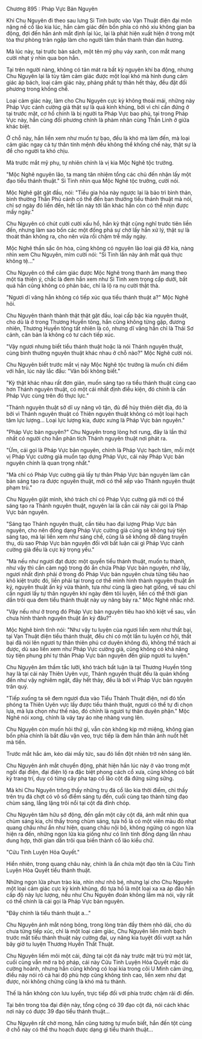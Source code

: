 




Chương 895 : Pháp Vực Bản Nguyên


Khi Chu Nguyên đi theo sau lưng Si Tinh bước vào Vạn Thuật điện đại môn nặng nề cổ lão kia lúc, hắn cảm giác đến bốn phía có nhỏ xíu không gian ba động, đợi đến hắn ánh mắt định lại lúc, lại là phát hiện xuất hiện ở trong một tòa thư phòng tràn ngập làm cho người tâm thần thanh thản đàn hương.

Mà lúc này, tại trước bàn sách, một tên mỹ phụ váy xanh, con mắt mang cười nhạt ý nhìn qua bọn hắn.

Tại trên người nàng, không có tản mát ra bất kỳ nguyên khí ba động, nhưng Chu Nguyên lại là tùy tâm cảm giác được một loại khó mà hình dung cảm giác áp bách, loại cảm giác này, phảng phất tự thân hết thảy, đều đặt đối phương trong khống chế.

Loại cảm giác này, làm cho Chu Nguyên cực kỳ không thoải mái, những này Pháp Vực cảnh cường giả thật sự là quá kinh khủng, bởi vì chỉ cần đứng ở tại trước mặt, cơ hồ chính là bị người ta Pháp Vực bao phủ, tại trong Pháp Vực này, hắn cùng đối phương chính là phàm nhân cùng Thần Linh ở giữa khác biệt.

Ở chỗ này, hắn liền xem như muốn tự bạo, đều là khó mà làm đến, mà loại cảm giác ngay cả tự thân tính mệnh đều không thể khống chế này, thật sự là để cho người ta khó chịu.

Mà trước mắt mỹ phụ, tự nhiên chính là vị kia Mộc Nghê tộc trưởng.

"Mộc Nghê nguyên lão, ta mang tân nhiệm tổng các chủ đến nhận lấy một đạo tiểu thánh thuật." Si Tinh nhìn qua Mộc Nghê tộc trưởng, cười nói.

Mộc Nghê gật gật đầu, nói: "Tiểu gia hỏa này ngược lại là bảo trì bình thản, bình thường Thần Phủ cảnh có thể đến ban thưởng tiểu thánh thuật mà nói, chỉ sợ ngày đó liền đến, hết lần này tới lần khác hắn còn có thể nhịn được mấy ngày."

Chu Nguyên có chút cười cười xấu hổ, hắn kỳ thật cũng nghĩ trước tiên liền đến, nhưng làm sao bốn các một đống phá sự chờ lấy hắn xử lý, thật sự là thoát thân không ra, cho nên vừa rồi chậm trễ mấy ngày.

Mộc Nghê thần sắc ôn hòa, cũng không có nguyên lão loại giá đỡ kia, nàng nhìn xem Chu Nguyên, mỉm cười nói: "Si Tinh lần này ánh mắt quả thực không tệ..."

Chu Nguyên có thể cảm giác được Mộc Nghê trong thanh âm mang theo một tia thiện ý, chắc là đem hắn xem như Si Tinh xem trọng cấp dưới, bất quá hắn cũng không có phản bác, chỉ là lộ ra nụ cười thật thà.

"Ngươi dĩ vãng hẳn không có tiếp xúc qua tiểu thánh thuật a?" Mộc Nghê hỏi.

Chu Nguyên thành thành thật thật gật đầu, loại cấp bậc kia nguyên thuật, cho dù là ở trong Thương Huyền tông, hắn cũng không từng gặp, đương nhiên, Thương Huyền tông tất nhiên là có, nhưng dĩ vãng hắn chỉ là Thái Sơ cảnh, căn bản là không có tư cách tiếp xúc.

"Vậy ngươi nhưng biết tiểu thánh thuật hoặc là nói Thánh nguyên thuật, cùng bình thường nguyên thuật khác nhau ở chỗ nào?" Mộc Nghê cười nói.

Chu Nguyên biết trước mắt vị này Mộc Nghê tộc trưởng là muốn chỉ điểm với hắn, lúc này lắc đầu: "Vãn bối không biết."

"Kỳ thật khác nhau rất đơn giản, muốn sáng tạo ra tiểu thánh thuật cùng cao hơn Thánh nguyên thuật, có một cái nhất định điều kiện, đó chính là cần Pháp Vực cùng trên đó thực lực."

"Thánh nguyên thuật sở dĩ uy năng vô tận, đủ để hủy thiên diệt địa, đó là bởi vì Thánh nguyên thuật có Thiên nguyên thuật không có một loại hạch tâm lực lượng... Loại lực lượng kia, được xưng là Pháp Vực bản nguyên."

"Pháp Vực bản nguyên?" Chu Nguyên trong lòng hơi rung, đây là lần thứ nhất có người cho hắn phân tích Thánh nguyên thuật nơi phát ra.

"Ừm, cái gọi là Pháp Vực bản nguyên, chính là Pháp Vực hạch tâm, mỗi một vị Pháp Vực cường giả muốn tạo dựng Pháp Vực, cái này Pháp Vực bản nguyên chính là quan trọng nhất."

"Mà chỉ có Pháp Vực cường giả lấy tự thân Pháp Vực bản nguyên làm căn bản sáng tạo ra được nguyên thuật, mới có thể xếp vào Thánh nguyên thuật phạm trù."

Chu Nguyên giật mình, khó trách chỉ có Pháp Vực cường giả mới có thể sáng tạo ra Thánh nguyên thuật, nguyên lai là cần cái này cái gọi là Pháp Vực bản nguyên.

"Sáng tạo Thánh nguyên thuật, cần tiêu hao đại lượng Pháp Vực bản nguyên, cho nên đồng dạng Pháp Vực cường giả cũng sẽ không tuỳ tiện sáng tạo, mà lại liền xem như sáng chế, cũng là sẽ không dễ dàng truyền thụ, dù sao Pháp Vực bản nguyên đối với bất luận cái gì Pháp Vực cảnh cường giả đều là cực kỳ trọng yếu."

"Mà nếu như ngươi đạt được một quyển tiểu thánh thuật, muốn tu thành, như vậy thì cần cảm ngộ trong đó ẩn chứa Pháp Vực bản nguyên, nhớ lấy, ngươi nhất định phải ở trong đó Pháp Vực bản nguyên chưa từng tiêu hao khô kiệt trước đó, liền phải tại trong cơ thể mình hình thành nguyên thuật ấn ký, nguyên thuật ấn ký vừa thành, tựa như cùng là gieo hạt giống, về sau chỉ cần ngươi lấy tự thân nguyên khí ngày đêm tôi luyện, liền có thể thời gian dần trôi qua đem tiểu thánh thuật này uy năng bày ra." Mộc Nghê nhắc nhở.

"Vậy nếu như ở trong đó Pháp Vực bản nguyên tiêu hao khô kiệt về sau, vẫn chưa hình thành nguyên thuật ấn ký đâu?"

Mộc Nghê bình tĩnh nói: "Như vậy tu luyện của ngươi liền xem như thất bại, tại Vạn Thuật điện tiểu thánh thuật, đều chỉ có một lần tu luyện cơ hội, thất bại đã nói lên ngươi tự thân thiên phú cơ duyên không đủ, không thể trách ai được, dù sao liền xem như Pháp Vực cường giả, cũng không có khả năng tùy tiện phung phí tự thân Pháp Vực bản nguyên đến giúp ngươi tu luyện."

Chu Nguyên âm thầm tắc lưỡi, khó trách bất luận là tại Thương Huyền tông hay là tại cái này Thiên Uyên vực, Thánh nguyên thuật đều là quản khống đến như vậy nghiêm ngặt, đây hết thảy, đều là bởi vì Pháp Vực bản nguyên trân quý.

"Tiếp xuống ta sẽ đem ngươi đưa vào Tiểu Thánh Thuật điện, nơi đó tồn phóng ta Thiên Uyên vực lấy được tiểu thánh thuật, ngươi có thể tự đi chọn lựa, mà lựa chọn như thế nào, đó chính là ngươi tự thân duyên phận." Mộc Nghê nói xong, chính là váy tay áo nhẹ nhàng vung lên.

Chu Nguyên còn muốn hỏi thứ gì, vẫn còn không kịp mở miệng, không gian bốn phía chính là bắt đầu vặn vẹo, trực tiếp là đem hắn thân ảnh nuốt hết mà tiến.

Trước mắt hắc ám, kéo dài mấy tức, sau đó liền đột nhiên trở nên sáng lên.

Chu Nguyên ánh mắt chuyển động, phát hiện hắn lúc này ở vào trong một ngôi đại điện, đại điện lộ ra đặc biệt phong cách cổ xưa, cũng không có bất kỳ trang trí, duy có từng cây pha tạp cổ lão cột đá đứng sừng sững.

Mà khi Chu Nguyên trông thấy những trụ đá cổ lão kia thời điểm, chỉ thấy trên trụ đá chợt có vô số điểm sáng tụ đến, cuối cùng tạo thành từng đạo chùm sáng, lẳng lặng trôi nổi tại cột đá đỉnh chóp.

Chu Nguyên tâm hữu sở động, đến gần một cây cột đá, ánh mắt nhìn qua chùm sáng kia, chỉ thấy trong chùm sáng, tựa hồ là có một viên màu đỏ nhạt quang châu như ẩn như hiện, quang châu nội bộ, không ngừng có ngọn lửa hiện ra đến, những ngọn lửa kia giống như có linh tính đồng dạng lẫn nhau dung hợp, thời gian dần trôi qua biến thành cổ lão kiểu chữ.

"Cửu Tinh Luyện Hỏa Quyết."

Hiển nhiên, trong quang châu này, chính là ẩn chứa một đạo tên là Cửu Tinh Luyện Hỏa Quyết tiểu thánh thuật.

Những ngọn lửa phun trào kia, nhìn như nhỏ bé, nhưng lại cho Chu Nguyên một loại cảm giác cực kỳ kinh khủng, đó tựa hồ là một loại xa xa áp đảo hắn cấp độ này lực lượng, nếu như Chu Nguyên đoán không lầm mà nói, vậy rất có thể chính là cái gọi là Pháp Vực bản nguyên.

"Đây chính là tiểu thánh thuật a..."

Chu Nguyên ánh mắt nóng bỏng, trong lòng tràn đầy thèm nhỏ dãi, cho dù chưa từng tiếp xúc, chỉ là một loại cảm giác, Chu Nguyên liền minh bạch trước mắt tiểu thánh thuật này cường đại, uy năng kia tuyệt đối vượt xa hắn bây giờ tu luyện Thương Huyền Thất Thuật.

Chu Nguyên liếm môi một cái, đứng tại cột đá này trước mặt trù trừ một lát, cuối cùng vẫn mở ra bộ pháp, cái này Cửu Tinh Luyện Hỏa Quyết mặc dù cường hoành, nhưng hắn cũng không có loại kia trong cõi U Minh cảm ứng, điều này nói rõ cả hai độ phù hợp cũng không tính cao, liền xem như đạt được, nói không chừng cũng là khó mà tu thành.

Thế là hắn không còn lưu luyến, trực tiếp đối với phía trước chậm rãi đi đến.

Tại bên trong tòa đại điện này, tổng cộng có 39 đạo cột đá, nói cách khác nơi này có được 39 đạo tiểu thánh thuật...

Chu Nguyên rất chờ mong, hắn cũng tương tự muốn biết, hắn đến tột cùng ở chỗ này có thể thu hoạch được dạng gì tiểu thánh thuật...




